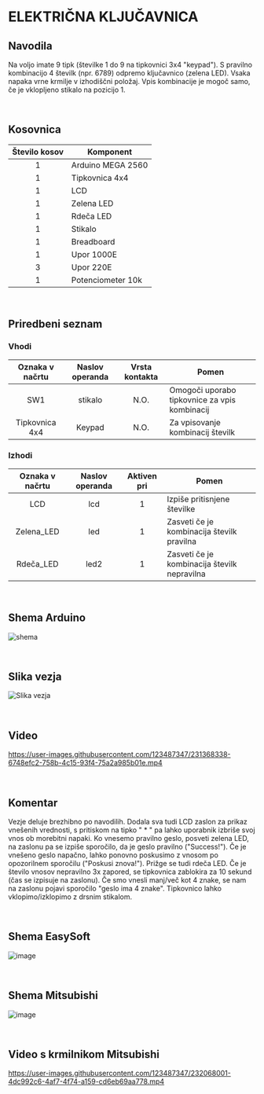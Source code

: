 # ELEKTRIČNA KLJUČAVNICA

## Navodila
Na voljo imate 9 tipk (številke 1 do 9 na tipkovnici 3x4 "keypad"). S pravilno kombinacijo 4 številk (npr. 6789) odpremo ključavnico (zelena LED). Vsaka napaka vrne krmilje v izhodiščni položaj. Vpis kombinacije je mogoč samo, če je vklopljeno stikalo na pozicijo 1. 

<br />

## Kosovnica
| Število kosov | Komponent         |                                         
|:-------------:|-------------------|   
|       1       | Arduino MEGA 2560 |                    
|       1       | Tipkovnica 4x4    |
|       1       | LCD               | 
|       1       | Zelena LED        | 
|       1       | Rdeča LED         |
|       1       | Stikalo           |
|       1       | Breadboard        |
|       1       | Upor 1000E        |
|       3       | Upor 220E         |
|       1       | Potenciometer 10k |

<br />

## Priredbeni seznam

### Vhodi 
| Oznaka v načrtu | Naslov operanda | Vrsta kontakta | Pomen                                         |
|:---------------:|:---------------:|:--------------:|-----------------------------------------------|
| SW1             | stikalo         | N.O.           | Omogoči uporabo tipkovnice za vpis kombinacij |      
| Tipkovnica 4x4  | Keypad          | N.O.           | Za vpisovanje kombinacij številk              |      


### Izhodi
| Oznaka v načrtu | Naslov operanda | Aktiven pri    | Pomen                                        |
|:---------------:|:---------------:|:--------------:|----------------------------------------------|
| LCD             | lcd             | 1              | Izpiše pritisnjene številke                  |
| Zelena_LED      | led             | 1              | Zasveti če je kombinacija številk pravilna   |    
| Rdeča_LED       | led2            | 1              | Zasveti če je kombinacija številk nepravilna |   

<br />

## Shema Arduino
![shema](https://user-images.githubusercontent.com/123487347/232709398-430fc105-b7c7-4829-aa58-025c4c8cd636.png)

<br />

## Slika vezja
![Slika vezja](https://github.com/Snicl/projekt_ELEKTRICNA_KLJUCAVNICA/blob/main/Media/Slika%20vezja.jpg?raw=true)

<br />

## Video

https://user-images.githubusercontent.com/123487347/231368338-6748efc2-758b-4c15-93f4-75a2a985b01e.mp4

<br />

## Komentar
Vezje deluje brezhibno po navodilih. Dodala sva tudi LCD zaslon za prikaz vnešenih vrednosti, s pritiskom na tipko " * " pa lahko uporabnik izbriše svoj vnos ob morebitni napaki. Ko vnesemo pravilno geslo, posveti zelena LED, na zaslonu pa se izpiše sporočilo, da je geslo pravilno ("Success!"). Če je vnešeno geslo napačno, lahko ponovno poskusimo z vnosom po opozorilnem sporočilu ("Poskusi znova!"). Prižge se tudi rdeča LED. Če je število vnosov nepravilno 3x zapored, se tipkovnica zablokira za 10 sekund (čas se izpisuje na zaslonu). Če smo vnesli manj/več kot 4 znake, se nam na zaslonu pojavi sporočilo "geslo ima 4 znake". Tipkovnico lahko vklopimo/izklopimo z drsnim stikalom.

<br />

## Shema EasySoft

![image](https://user-images.githubusercontent.com/129844284/232708958-dd48ac59-bb6f-458a-bf48-8cdda28cbdfd.png)

<br />

## Shema Mitsubishi

![image](https://user-images.githubusercontent.com/129844284/232730599-2f61a50c-ade6-449c-8417-fb9d65746181.png)

<br />

## Video s krmilnikom Mitsubishi

https://user-images.githubusercontent.com/123487347/232068001-4dc992c6-4af7-4f74-a159-cd6eb69aa778.mp4



